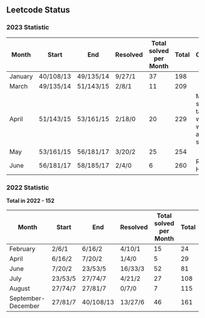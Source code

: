 ## Leetcode Status

### 2023 Statistic
| Month   | Start     | End       | Resolved | Total solved per Month | Total | Comment                                       |
|---------|-----------|-----------|----------|------------------------|-------|-----------------------------------------------|
| January | 40/108/13 | 49/135/14 | 9/27/1   | 37                     | 198   |                                               |
| March   | 49/135/14 | 51/143/15 | 2/8/1    | 11                     | 209   |                                               |
| April   | 51/143/15 | 53/161/15 | 2/18/0   | 20                     | 229   | Mostly solved tasks which were already solved |
| May     | 53/161/15 | 56/181/17 | 3/20/2   | 25                     | 254   |                                               |
| June    | 56/181/17 | 58/185/17 | 2/4/0    | 6                      | 260   | Russia Holidays                               |

### 2022 Statistic

**Total in 2022 - 152**

| Month              | Start   | End       | Resolved | Total solved per Month | Total |
|--------------------|---------|-----------|----------|------------------------|-------|
| February           | 2/6/1   | 6/16/2    | 4/10/1   | 15                     | 24    |
| April              | 6/16/2  | 7/20/2    | 1/4/0    | 5                      | 29    |
| June               | 7/20/2  | 23/53/5   | 16/33/3  | 52                     | 81    |
| July               | 23/53/5 | 27/74/7   | 4/21/2   | 27                     | 108   |
| August             | 27/74/7 | 27/81/7   | 0/7/0    | 7                      | 115   |
| September-December | 27/81/7 | 40/108/13 | 13/27/6  | 46                     | 161   |


